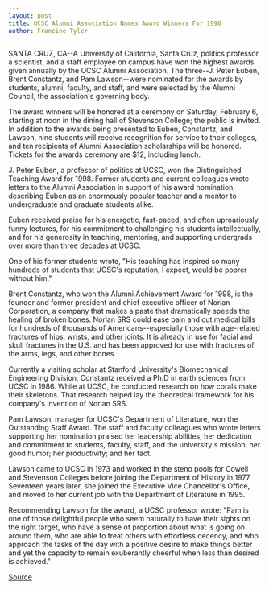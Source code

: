 ```yaml
---
layout: post
title: UCSC Alumni Association Names Award Winners For 1998
author: Francine Tyler
---
```


SANTA CRUZ, CA--A University of California, Santa Cruz, politics professor, a scientist, and a staff employee on campus have won the highest awards given annually by the UCSC Alumni Association. The three--J. Peter Euben, Brent Constantz, and Pam Lawson--were nominated for the awards by students, alumni, faculty, and staff, and were selected by the Alumni Council, the association's governing body.

The award winners will be honored at a ceremony on Saturday, February 6, starting at noon in the dining hall of Stevenson College; the public is invited. In addition to the awards being presented to Euben, Constantz, and Lawson, nine students will receive recognition for service to their colleges, and ten recipients of Alumni Association scholarships will be honored. Tickets for the awards ceremony are $12, including lunch.

J. Peter Euben, a professor of politics at UCSC, won the Distinguished Teaching Award for 1998. Former students and current colleagues wrote letters to the Alumni Association in support of his award nomination, describing Euben as an enormously popular teacher and a mentor to undergraduate and graduate students alike.

Euben received praise for his energetic, fast-paced, and often uproariously funny lectures, for his commitment to challenging his students intellectually, and for his generosity in teaching, mentoring, and supporting undergrads over more than three decades at UCSC.

One of his former students wrote, "His teaching has inspired so many hundreds of students that UCSC's reputation, I expect, would be poorer without him."

Brent Constantz, who won the Alumni Achievement Award for 1998, is the founder and former president and chief executive officer of Norian Corporation, a company that makes a paste that dramatically speeds the healing of broken bones. Norian SRS could ease pain and cut medical bills for hundreds of thousands of Americans--especially those with age-related fractures of hips, wrists, and other joints. It is already in use for facial and skull fractures in the U.S. and has been approved for use with fractures of the arms, legs, and other bones.

Currently a visiting scholar at Stanford University's Biomechanical Engineering Division, Constantz received a Ph.D in earth sciences from UCSC in 1986. While at UCSC, he conducted research on how corals make their skeletons. That research helped lay the theoretical framework for his company's invention of Norian SRS.

Pam Lawson, manager for UCSC's Department of Literature, won the Outstanding Staff Award. The staff and faculty colleagues who wrote letters supporting her nomination praised her leadership abilities; her dedication and commitment to students, faculty, staff, and the university's mission; her good humor; her productivity; and her tact.

Lawson came to UCSC in 1973 and worked in the steno pools for Cowell and Stevenson Colleges before joining the Department of History in 1977. Seventeen years later, she joined the Executive Vice Chancellor's Office, and moved to her current job with the Department of Literature in 1995.

Recommending Lawson for the award, a UCSC professor wrote: "Pam is one of those delightful people who seem naturally to have their sights on the right target, who have a sense of proportion about what is going on around them, who are able to treat others with effortless decency, and who approach the tasks of the day with a positive desire to make things better and yet the capacity to remain exuberantly cheerful when less than desired is achieved."

[Source](http://www1.ucsc.edu/news_events/press_releases/archive/98-99/01-99/alumni.htm "Permalink to UC Santa Cruz: UCSC Alumni Awards")
